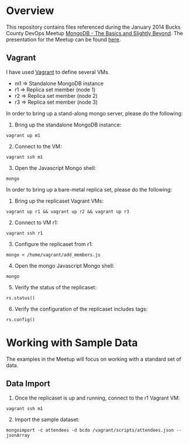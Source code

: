 # Overview

This repository contains files referenced during the January 2014 Bucks County DevOps Meetup [MongoDB - The Basics and Slightly Beyond](http://www.meetup.com/Bucks-County-DevOps/events/153800082/).  The presentation for the Meetup can be found [here](http://bit.ly/1hrJi4O).

## Vagrant

I have used [Vagrant](http://www.vagrantup.com/) to define several VMs.

* m1 => Standalone MongoDB instance
* r1 => Replica set member (node 1)
* r2 => Replica set member (node 2)
* r3 => Replica set member (node 3)

In order to bring up a stand-along mongo server, please do the following:

1. Bring up the standalone MongoDB instance:
```
vagrant up m1
```
2. Connect to the VM:
```
vagrant ssh m1
```
3. Open the Javascript Mongo shell:
```
mongo
```



In order to bring up a bare-metal replica set, please do the following:

1. Bring up the replicaset Vagrant VMs:
```
vagrant up r1 && vagrant up r2 && vagrant up r3
```
2. Connect to VM r1:
```
vagrant ssh r1
```
3. Configure the replicaset from r1:
```
mongo < /home/vagrant/add_members.js
```
4. Open the mongo Javascript Mongo shell:
```
mongo
```
5. Verify the status of the replicaset:
```
rs.status()
```
6.  Verify the configuration of the replicaset includes tags:
```
rs.config()
```

# Working with Sample Data
The examples in the Meetup will focus on working with a standard set of data.  

## Data Import
1. Once the replicaset is up and running, connect to the r1 Vagrant VM:
```
vagrant ssh m1
```
2. Import the sample dataset:
```
mongoimport -c attendees -d bcdo /vagrant/scripts/attendees.json --jsonArray
```